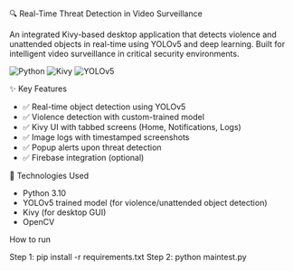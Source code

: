 🔍 Real-Time Threat Detection in Video Surveillance

An integrated Kivy-based desktop application that detects violence and unattended objects in real-time using YOLOv5 and deep learning. Built for intelligent video surveillance in critical security environments.

![Python](https://img.shields.io/badge/Python-3.10-blue)
![Kivy](https://img.shields.io/badge/Kivy-GUI-success)
![YOLOv5](https://img.shields.io/badge/YOLOv5-Object_Detection-orange)



✨ Key Features

- ✅ Real-time object detection using YOLOv5
- ✅ Violence detection with custom-trained model
- ✅ Kivy UI with tabbed screens (Home, Notifications, Logs)
- ✅ Image logs with timestamped screenshots
- ✅ Popup alerts upon threat detection
- ✅ Firebase integration (optional)

🧠 Technologies Used

- Python 3.10
- YOLOv5 trained model (for violence/unattended object detection)
- Kivy (for desktop GUI)
- OpenCV


How to run 

Step 1: pip install -r requirements.txt
Step 2: python maintest.py
